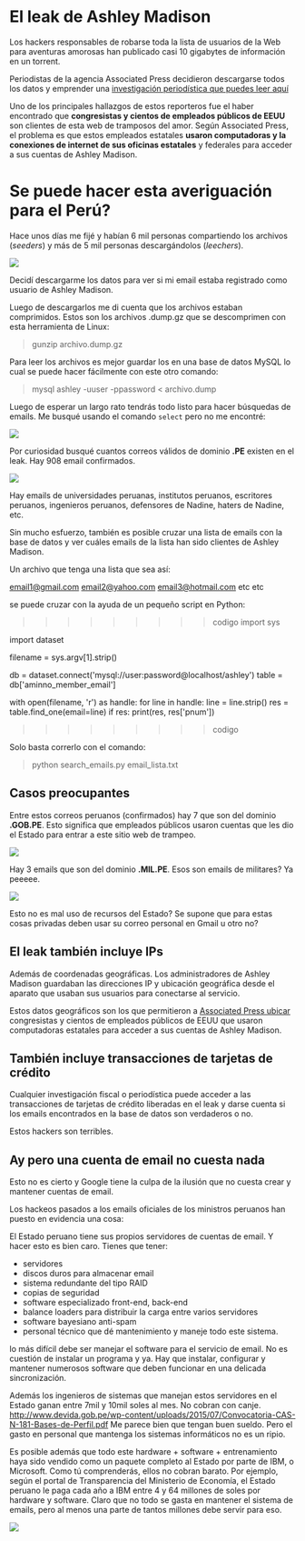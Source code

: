 # El leak de Ashley Madison
Los hackers responsables de robarse toda la lista de usuarios de la Web para
aventuras amorosas han publicado casi 10 gigabytes de información en un
torrent.

Periodistas de la agencia Associated Press decidieron descargarse todos los
datos y emprender una [investigación periodística que puedes leer aquí](http://bigstory.ap.org/article/065953e72e9649e0bc6efb69b06295ed/evidence-infidelities-spreads-online-wake-hack) 

Uno de los principales hallazgos de estos reporteros fue el haber encontrado 
que **congresistas y cientos de empleados públicos de EEUU** son clientes 
de esta web de tramposos del amor.
Según Associated Press, el problema es que estos empleados estatales
**usaron computadoras y la conexiones de internet de sus oficinas estatales** y
federales para acceder a sus cuentas de Ashley Madison.

# Se puede hacer esta averiguación para el Perú?
Hace unos días me fijé y habían 6 mil personas compartiendo los archivos
(*seeders*) y más de 5 mil personas descargándolos (*leechers*).

![](images/2015-08-22_ashley_maddison_01.png)

Decidí descargarme los datos para ver si mi email estaba registrado como
usuario de Ashley Madison.

Luego de descargarlos me di cuenta que los archivos estaban comprimidos. Estos
son los archivos .dump.gz que se descomprimen con esta herramienta de Linux:

> gunzip archivo.dump.gz

Para leer los archivos es mejor guardar los en una base de datos MySQL lo cual
se puede hacer fácilmente con este otro comando:

> mysql ashley -uuser -ppassword < archivo.dump

Luego de esperar un largo rato tendrás todo listo para hacer búsquedas de
emails. Me busqué usando el comando ``select`` pero no me encontré:

![](images/2015-08-22_ashley_maddison_02.png)

Por curiosidad busqué cuantos correos válidos de dominio **.PE** existen en el
leak. Hay 908 email confirmados.

![](images/2015-08-22_ashley_maddison_03.png)

Hay emails de universidades peruanas, institutos peruanos, escritores peruanos,
    ingenieros peruanos, defensores de Nadine, haters de Nadine, etc.


Sin mucho esfuerzo, también es posible cruzar una lista de emails con la base
de datos y ver cuáles emails de la lista han sido clientes de Ashley Madison.

Un archivo que tenga una lista que sea así:

email1@gmail.com
email2@yahoo.com
email3@hotmail.com
etc
etc

se puede cruzar con la ayuda de un pequeño script en Python:

>>>>>>>>> codigo
import sys

import dataset


filename = sys.argv[1].strip()

db = dataset.connect('mysql://user:password@localhost/ashley')
table = db['aminno_member_email']

with open(filename, 'r') as handle:
    for line in handle:
        line = line.strip()
        res = table.find_one(email=line)
        if res:
            print(res, res['pnum'])


>>>>>>>>> codigo

Solo basta correrlo con el comando:

> python search_emails.py email_lista.txt

## Casos preocupantes
Entre estos correos peruanos (confirmados) 
hay 7 que son del dominio **.GOB.PE**. Esto significa que empleados públicos
usaron cuentas
que les dio el Estado para entrar a este sitio web de trampeo.

![](images/2015-08-22_ashley_maddison_04.png)

Hay 3 emails que son del dominio **.MIL.PE**. Esos son emails de militares?
Ya peeeee.

![](images/2015-08-22_ashley_maddison_05.png)

Esto no es mal uso de recursos del Estado? Se supone que para estas cosas
privadas deben usar su correo personal en Gmail u otro no?

## El leak también incluye IPs
Además de coordenadas geográficas. Los administradores de Ashley Madison
guardaban las direcciones IP y ubicación geográfica desde el aparato que usaban
sus usuarios para conectarse al servicio.

Estos datos geográficos son los que permitieron a [Associated Press ubicar](http://bigstory.ap.org/article/065953e72e9649e0bc6efb69b06295ed/evidence-infidelities-spreads-online-wake-hack) 
congresistas y cientos de empleados públicos de EEUU que usaron computadoras
estatales para acceder a sus cuentas de Ashley Madison.

## También incluye transacciones de tarjetas de crédito
Cualquier investigación fiscal o periodística puede acceder a las transacciones
de tarjetas de crédito liberadas en el leak y darse cuenta si los emails
encontrados en la base de datos son verdaderos o no.

Estos hackers son terribles.

## Ay pero una cuenta de email no cuesta nada
Esto no es cierto y Google tiene la culpa de la ilusión que no cuesta crear y
mantener cuentas de email.

Los hackeos pasados a los emails oficiales de los ministros peruanos han puesto en
evidencia una cosa:

El Estado peruano tiene sus propios servidores de cuentas de email. Y hacer
esto es bien caro. Tienes que tener:

* servidores
* discos duros para almacenar email
* sistema redundante del tipo RAID
* copias de seguridad
* software especializado front-end, back-end
* balance loaders para distribuir la carga entre varios servidores
* software bayesiano anti-spam
* personal técnico que dé mantenimiento y maneje todo este sistema.

lo más difícil debe ser manejar el software para el servicio de email. No es
cuestión de instalar un programa y ya. Hay que instalar, configurar y mantener
numerosos software que deben funcionar en una delicada sincronización.

Además los ingenieros de sistemas que manejan estos servidores en el Estado
ganan entre 7mil y 10mil soles al mes. No cobran con canje.
http://www.devida.gob.pe/wp-content/uploads/2015/07/Convocatoria-CAS-N-181-Bases-de-Perfil.pdf
Me parece bien que tengan buen sueldo. Pero el gasto en personal que mantenga
los sistemas informáticos no es un ripio.

Es posible además que todo este hardware + software + entrenamiento haya sido
vendido como un paquete completo al Estado por parte de IBM, o Microsoft.
Como tú comprenderás, ellos no cobran barato. Por ejemplo, según el portal de
Transparencia del Ministerio de Economía, el Estado peruano le paga cada año a
IBM entre 4 y 64 millones de soles por hardware y software. Claro que no todo
se gasta en mantener el sistema de emails, pero al menos una parte de tantos
millones debe servir para eso.

![](images/2015-08-20_ibm.png)
